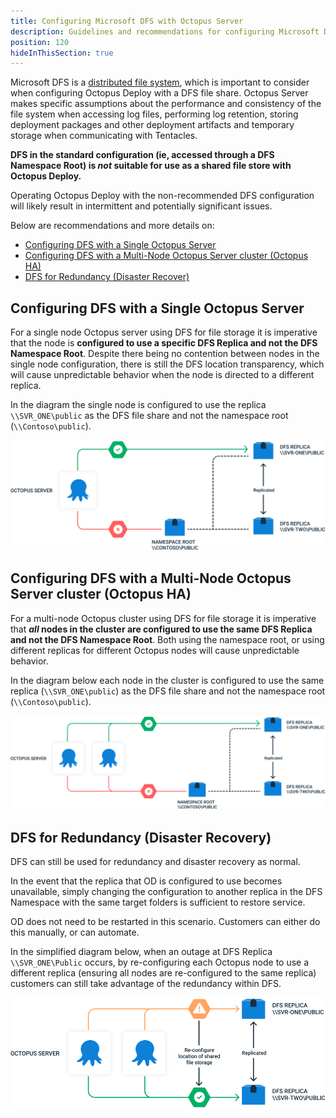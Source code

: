```yaml
---
title: Configuring Microsoft DFS with Octopus Server
description: Guidelines and recommendations for configuring Microsoft DFS as the shared file system for Octopus Deploy.
position: 120
hideInThisSection: true
---
```


Microsoft DFS is a [distributed file system](https://en.wikipedia.org/wiki/Clustered_file_system#Distributed_file_systems), which is important to consider when configuring Octopus Deploy with a DFS file share. Octopus Server makes specific assumptions about the performance and consistency of the file system when accessing log files, performing log retention, storing deployment packages and other deployment artifacts and temporary storage when communicating with Tentacles.

**DFS in the standard configuration (ie, accessed through a DFS Namespace Root) is _not_ suitable for use as a shared file store with Octopus Deploy.**

Operating Octopus Deploy with the non-recommended DFS configuration will likely result in intermittent and potentially significant issues.

Below are recommendations and more details on:

- [Configuring DFS with a Single Octopus Server](#Configuring-Octopus-with-a-Single-Octopus-Server)
- [Configuring DFS with a Multi-Node Octopus Server cluster (Octopus HA)](#Configuring-DFS-with-a-Multi-Node-Octopus-Server-cluster-(Octopus-HA))
- [DFS for Redundancy (Disaster Recover)](#DFS-for-Redundancy-(Disaster-Recover))

## Configuring DFS with a Single Octopus Server

For a single node Octopus server using DFS for file storage it is imperative that the node is **configured to use a specific DFS Replica and not the DFS Namespace Root**. Despite there being no contention between nodes in the single node configuration, there is still the DFS location transparency, which will cause unpredictable behavior when the node is directed to a different replica.

In the diagram the single node is configured to use the replica `\\SVR_ONE\public` as the DFS file share and not the namespace root (`\\Contoso\public`). 

![A single Octopus Deploy node with DFS shared storage](images/single-node-od-with-dfs.png "width=500")

## Configuring DFS with a Multi-Node Octopus Server cluster (Octopus HA)

For a multi-node Octopus cluster using DFS for file storage it is imperative that **_all_ nodes in the cluster are configured to use the same DFS Replica and not the DFS Namespace Root**. Both using the namespace root, or using different replicas for different Octopus nodes will cause unpredictable behavior.

In the diagram below each node in the cluster is configured to use the same replica (`\\SVR_ONE\public`) as the DFS file share and not the namespace root (`\\Contoso\public`). 

![A multi-node (HA) Octopus Cluster with DFS shared storage](images/multi-node-od-with-dfs.png "width=500")

## DFS for Redundancy (Disaster Recovery)

DFS can still be used for redundancy and disaster recovery as normal.

In the event that the replica that OD is configured to use becomes unavailable, simply changing the configuration to another replica in the DFS Namespace with the same target folders is sufficient to restore service.

OD does not need to be restarted in this scenario. Customers can either do this manually, or can automate.

In the simplified diagram below, when an outage at DFS Replica `\\SVR_ONE\Public` occurs, by re-configuring each Octopus node to use a different replica (ensuring all nodes are re-configured to the same replica) customers can still take advantage of the redundancy within DFS.

![Using DFS for redundancy with Octopus Deploy](images/dfs-for-redundancy.png "width=500")
